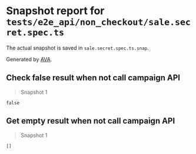 # Snapshot report for `tests/e2e_api/non_checkout/sale.secret.spec.ts`

The actual snapshot is saved in `sale.secret.spec.ts.snap`.

Generated by [AVA](https://ava.li).

## Check false result when not call campaign API

> Snapshot 1

    false

## Get empty result when not call campaign API

> Snapshot 1

    []
